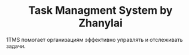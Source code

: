 <h1 align="center">Task Managment System by Zhanylai </h1>
<h>1TMS помогает организациям эффективно управлять и отслеживать задачи.</h>
